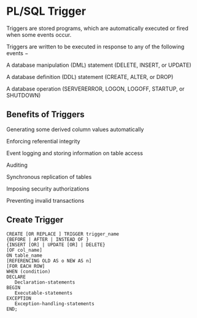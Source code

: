 # PL/SQL Trigger


Triggers are stored programs, which are automatically executed or fired when some events occur. 

Triggers are written to be executed in response to any of the following events −

A database manipulation (DML) statement (DELETE, INSERT, or UPDATE)

A database definition (DDL) statement (CREATE, ALTER, or DROP)

A database operation (SERVERERROR, LOGON, LOGOFF, STARTUP, or SHUTDOWN)


Benefits of Triggers
----

Generating some derived column values automatically

Enforcing referential integrity

Event logging and storing information on table access

Auditing

Synchronous replication of tables

Imposing security authorizations

Preventing invalid transactions


Create Trigger
------

    CREATE [OR REPLACE ] TRIGGER trigger_name  
    {BEFORE | AFTER | INSTEAD OF }  
    {INSERT [OR] | UPDATE [OR] | DELETE}  
    [OF col_name]  
    ON table_name  
    [REFERENCING OLD AS o NEW AS n]  
    [FOR EACH ROW]  
    WHEN (condition)   
    DECLARE 
       Declaration-statements 
    BEGIN  
       Executable-statements 
    EXCEPTION 
       Exception-handling-statements 
    END; 
    
  
